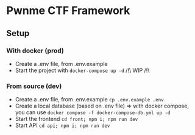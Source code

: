 # Pwnme CTF Framework

## Setup

### With docker (prod)

- Create a .env file, from .env.example
- Start the project with `docker-compose up -d` /!\ WIP /!\ 

### From source (dev)

- Create a .env file, from .env.example `cp .env.example .env`
- Create a local database (based on .env file) => with docker compose, you can use `docker compose -f docker-compose-db.yml up -d`
- Start the frontend `cd front; npm i; npm run dev`
- Start API `cd api; npm i; npm run dev`